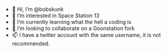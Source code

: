 - 👋 Hi, I’m @bobskunk
- 👀 I’m interested in Space Station 13
- 🌱 I’m currently learning what the hell a coding is
- 💞️ I’m looking to collaborate on a Goonstation fork
- 📫 I have a twitter account with the same username, it is not recommended.
